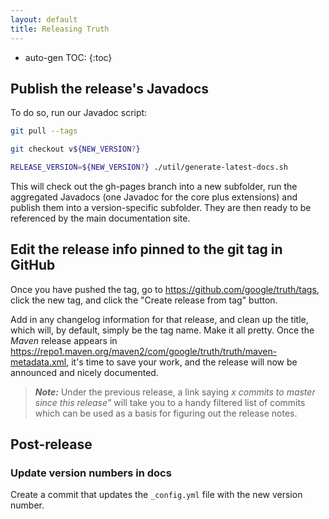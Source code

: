 ```yaml
---
layout: default
title: Releasing Truth
---
```


* auto-gen TOC:
{:toc}

## Publish the release's Javadocs

To do so, run our Javadoc script:

```sh
git pull --tags

git checkout v${NEW_VERSION?}

RELEASE_VERSION=${NEW_VERSION?} ./util/generate-latest-docs.sh
```

This will check out the gh-pages branch into a new subfolder, run the aggregated
Javadocs (one Javadoc for the core plus extensions) and publish them into a
version-specific subfolder. They are then ready to be referenced by the main
documentation site.

## Edit the release info pinned to the git tag in GitHub

Once you have pushed the tag, go to https://github.com/google/truth/tags, click
the new tag, and click the "Create release from tag" button.

Add in any changelog information for that release, and clean up the title, which
will, by default, simply be the tag name. Make it all pretty. Once the *Maven*
release appears in
https://repo1.maven.org/maven2/com/google/truth/truth/maven-metadata.xml, it's
time to save your work, and the release will now be announced and nicely
documented.

> ***Note:*** Under the previous release, a link saying *x commits to master
> since this release"* will take you to a handy filtered list of commits which
> can be used as a basis for figuring out the release notes.

## Post-release

### Update version numbers in docs

Create a commit that updates the `_config.yml` file with the new version number.
